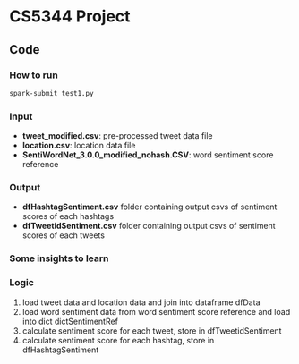 # CS5344 Project
## Code
### How to run
```bash
spark-submit test1.py
```

### Input
* **tweet_modified.csv**: pre-processed tweet data file
* **location.csv**: location data file
* **SentiWordNet_3.0.0_modified_nohash.CSV**: word sentiment score reference

### Output
* **dfHashtagSentiment.csv** folder containing output csvs of sentiment scores of each hashtags
* **dfTweetidSentiment.csv** folder containing output csvs of sentiment scores of each tweets
### Some insights to learn

### Logic
1. load tweet data and location data and join into dataframe dfData
2. load word sentiment data from word sentiment score reference and load into dict dictSentimentRef
3. calculate sentiment score for each tweet, store in dfTweetidSentiment
4. calculate sentiment score for each hashtag, store in dfHashtagSentiment



